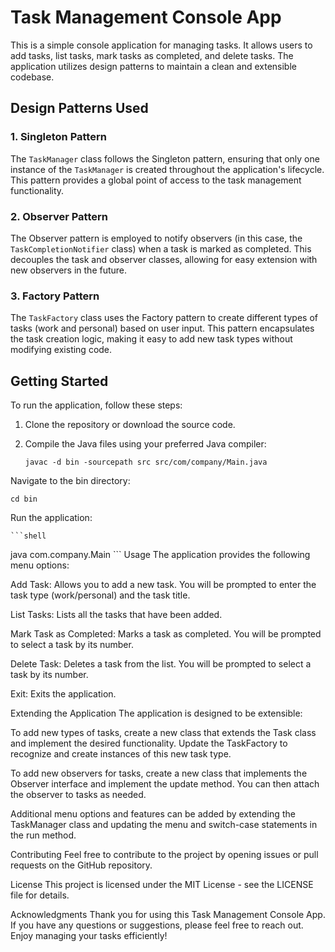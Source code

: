 # Task Management Console App

This is a simple console application for managing tasks. It allows users to add tasks, list tasks, mark tasks as completed, and delete tasks. The application utilizes design patterns to maintain a clean and extensible codebase.

## Design Patterns Used

### 1. Singleton Pattern

The `TaskManager` class follows the Singleton pattern, ensuring that only one instance of the `TaskManager` is created throughout the application's lifecycle. This pattern provides a global point of access to the task management functionality.

### 2. Observer Pattern

The Observer pattern is employed to notify observers (in this case, the `TaskCompletionNotifier` class) when a task is marked as completed. This decouples the task and observer classes, allowing for easy extension with new observers in the future.

### 3. Factory Pattern

The `TaskFactory` class uses the Factory pattern to create different types of tasks (work and personal) based on user input. This pattern encapsulates the task creation logic, making it easy to add new task types without modifying existing code.

## Getting Started

To run the application, follow these steps:

1. Clone the repository or download the source code.

2. Compile the Java files using your preferred Java compiler:
   
   ```shell
   javac -d bin -sourcepath src src/com/company/Main.java
   
Navigate to the bin directory:

   ```shell
   cd bin
   ```
Run the application:

    ```shell
java com.company.Main
    ```
Usage
The application provides the following menu options:

Add Task: Allows you to add a new task. You will be prompted to enter the task type (work/personal) and the task title.

List Tasks: Lists all the tasks that have been added.

Mark Task as Completed: Marks a task as completed. You will be prompted to select a task by its number.

Delete Task: Deletes a task from the list. You will be prompted to select a task by its number.

Exit: Exits the application.

Extending the Application
The application is designed to be extensible:

To add new types of tasks, create a new class that extends the Task class and implement the desired functionality. Update the TaskFactory to recognize and create instances of this new task type.

To add new observers for tasks, create a new class that implements the Observer interface and implement the update method. You can then attach the observer to tasks as needed.

Additional menu options and features can be added by extending the TaskManager class and updating the menu and switch-case statements in the run method.

Contributing
Feel free to contribute to the project by opening issues or pull requests on the GitHub repository.

License
This project is licensed under the MIT License - see the LICENSE file for details.

Acknowledgments
Thank you for using this Task Management Console App. If you have any questions or suggestions, please feel free to reach out. Enjoy managing your tasks efficiently!
